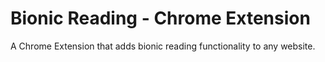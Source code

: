 # Bionic Reading - Chrome Extension

A Chrome Extension that adds bionic reading functionality to any website.